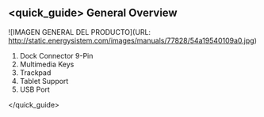 ## <quick_guide> General Overview


![IMAGEN GENERAL DEL PRODUCTO](URL: http://static.energysistem.com/images/manuals/77828/54a19540109a0.jpg)

1. Dock Connector 9-Pin
2. Multimedia Keys
3. Trackpad
4. Tablet Support
5. USB Port

</quick_guide>

